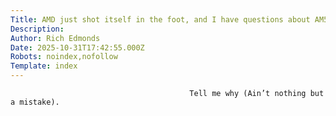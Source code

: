```yaml
---
Title: AMD just shot itself in the foot, and I have questions about AM5's long-term support
Description: 
Author: Rich Edmonds
Date: 2025-10-31T17:42:55.000Z
Robots: noindex,nofollow
Template: index
---
```


                                            Tell me why (Ain’t nothing but a mistake).
                                        